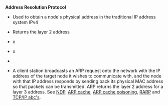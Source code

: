 **Address Resolution Protocol**
- Used to obtain a node's physical address in the traditional IP address system IPv4
- Returns the layer 2 address
- x
- x
- 

- A client station broadcasts an ARP request onto the network with the IP address of the target node it wishes to communicate with, and the node with that IP address responds by sending back its physical MAC address so that packets can be transmitted. ARP returns the layer 2 address for a layer 3 address. See [NDP](https://www.pcmag.com/encyclopedia/term/ndp), [ARP cache](https://www.pcmag.com/encyclopedia/term/arp-cache), [ARP cache poisoning](https://www.pcmag.com/encyclopedia/term/arp-cache-poisoning), [RARP](https://www.pcmag.com/encyclopedia/term/rarp) and [TCP/IP abc's](https://www.pcmag.com/encyclopedia/term/tcpip-abcs).